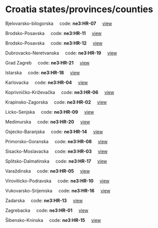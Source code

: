 # Croatia states/provinces/counties
Bjelovarsko-bilogorska&nbsp;&nbsp;&nbsp;&nbsp;&nbsp;code: **ne3:HR-07**&nbsp;&nbsp;&nbsp;&nbsp;&nbsp;[view](../../export/geojson/medium/ne3/hr/07.geojson)&nbsp;&nbsp;&nbsp;&nbsp;&nbsp;


Brodsko-Posavska&nbsp;&nbsp;&nbsp;&nbsp;&nbsp;code: **ne3:HR-11**&nbsp;&nbsp;&nbsp;&nbsp;&nbsp;[view](../../export/geojson/medium/ne3/hr/11.geojson)&nbsp;&nbsp;&nbsp;&nbsp;&nbsp;


Brodsko-Posavska&nbsp;&nbsp;&nbsp;&nbsp;&nbsp;code: **ne3:HR-12**&nbsp;&nbsp;&nbsp;&nbsp;&nbsp;[view](../../export/geojson/medium/ne3/hr/12.geojson)&nbsp;&nbsp;&nbsp;&nbsp;&nbsp;


Dubrovacko-Neretvanska&nbsp;&nbsp;&nbsp;&nbsp;&nbsp;code: **ne3:HR-19**&nbsp;&nbsp;&nbsp;&nbsp;&nbsp;[view](../../export/geojson/medium/ne3/hr/19.geojson)&nbsp;&nbsp;&nbsp;&nbsp;&nbsp;


Grad Zagreb&nbsp;&nbsp;&nbsp;&nbsp;&nbsp;code: **ne3:HR-21**&nbsp;&nbsp;&nbsp;&nbsp;&nbsp;[view](../../export/geojson/medium/ne3/hr/21.geojson)&nbsp;&nbsp;&nbsp;&nbsp;&nbsp;


Istarska&nbsp;&nbsp;&nbsp;&nbsp;&nbsp;code: **ne3:HR-18**&nbsp;&nbsp;&nbsp;&nbsp;&nbsp;[view](../../export/geojson/medium/ne3/hr/18.geojson)&nbsp;&nbsp;&nbsp;&nbsp;&nbsp;


Karlovacka&nbsp;&nbsp;&nbsp;&nbsp;&nbsp;code: **ne3:HR-04**&nbsp;&nbsp;&nbsp;&nbsp;&nbsp;[view](../../export/geojson/medium/ne3/hr/04.geojson)&nbsp;&nbsp;&nbsp;&nbsp;&nbsp;


Koprivničko-Križevačka&nbsp;&nbsp;&nbsp;&nbsp;&nbsp;code: **ne3:HR-06**&nbsp;&nbsp;&nbsp;&nbsp;&nbsp;[view](../../export/geojson/medium/ne3/hr/06.geojson)&nbsp;&nbsp;&nbsp;&nbsp;&nbsp;


Krapinsko-Zagorska&nbsp;&nbsp;&nbsp;&nbsp;&nbsp;code: **ne3:HR-02**&nbsp;&nbsp;&nbsp;&nbsp;&nbsp;[view](../../export/geojson/medium/ne3/hr/02.geojson)&nbsp;&nbsp;&nbsp;&nbsp;&nbsp;


Licko-Senjska&nbsp;&nbsp;&nbsp;&nbsp;&nbsp;code: **ne3:HR-09**&nbsp;&nbsp;&nbsp;&nbsp;&nbsp;[view](../../export/geojson/medium/ne3/hr/09.geojson)&nbsp;&nbsp;&nbsp;&nbsp;&nbsp;


Medimurska&nbsp;&nbsp;&nbsp;&nbsp;&nbsp;code: **ne3:HR-20**&nbsp;&nbsp;&nbsp;&nbsp;&nbsp;[view](../../export/geojson/medium/ne3/hr/20.geojson)&nbsp;&nbsp;&nbsp;&nbsp;&nbsp;


Osjecko-Baranjska&nbsp;&nbsp;&nbsp;&nbsp;&nbsp;code: **ne3:HR-14**&nbsp;&nbsp;&nbsp;&nbsp;&nbsp;[view](../../export/geojson/medium/ne3/hr/14.geojson)&nbsp;&nbsp;&nbsp;&nbsp;&nbsp;


Primorsko-Goranska&nbsp;&nbsp;&nbsp;&nbsp;&nbsp;code: **ne3:HR-08**&nbsp;&nbsp;&nbsp;&nbsp;&nbsp;[view](../../export/geojson/medium/ne3/hr/08.geojson)&nbsp;&nbsp;&nbsp;&nbsp;&nbsp;


Sisacko-Moslavacka&nbsp;&nbsp;&nbsp;&nbsp;&nbsp;code: **ne3:HR-03**&nbsp;&nbsp;&nbsp;&nbsp;&nbsp;[view](../../export/geojson/medium/ne3/hr/03.geojson)&nbsp;&nbsp;&nbsp;&nbsp;&nbsp;


Splitsko-Dalmatinska&nbsp;&nbsp;&nbsp;&nbsp;&nbsp;code: **ne3:HR-17**&nbsp;&nbsp;&nbsp;&nbsp;&nbsp;[view](../../export/geojson/medium/ne3/hr/17.geojson)&nbsp;&nbsp;&nbsp;&nbsp;&nbsp;


Varaždinska&nbsp;&nbsp;&nbsp;&nbsp;&nbsp;code: **ne3:HR-05**&nbsp;&nbsp;&nbsp;&nbsp;&nbsp;[view](../../export/geojson/medium/ne3/hr/05.geojson)&nbsp;&nbsp;&nbsp;&nbsp;&nbsp;


Viroviticko-Podravska&nbsp;&nbsp;&nbsp;&nbsp;&nbsp;code: **ne3:HR-10**&nbsp;&nbsp;&nbsp;&nbsp;&nbsp;[view](../../export/geojson/medium/ne3/hr/10.geojson)&nbsp;&nbsp;&nbsp;&nbsp;&nbsp;


Vukovarsko-Srijemska&nbsp;&nbsp;&nbsp;&nbsp;&nbsp;code: **ne3:HR-16**&nbsp;&nbsp;&nbsp;&nbsp;&nbsp;[view](../../export/geojson/medium/ne3/hr/16.geojson)&nbsp;&nbsp;&nbsp;&nbsp;&nbsp;


Zadarska&nbsp;&nbsp;&nbsp;&nbsp;&nbsp;code: **ne3:HR-13**&nbsp;&nbsp;&nbsp;&nbsp;&nbsp;[view](../../export/geojson/medium/ne3/hr/13.geojson)&nbsp;&nbsp;&nbsp;&nbsp;&nbsp;


Zagrebacka&nbsp;&nbsp;&nbsp;&nbsp;&nbsp;code: **ne3:HR-01**&nbsp;&nbsp;&nbsp;&nbsp;&nbsp;[view](../../export/geojson/medium/ne3/hr/01.geojson)&nbsp;&nbsp;&nbsp;&nbsp;&nbsp;


Šibensko-Kninska&nbsp;&nbsp;&nbsp;&nbsp;&nbsp;code: **ne3:HR-15**&nbsp;&nbsp;&nbsp;&nbsp;&nbsp;[view](../../export/geojson/medium/ne3/hr/15.geojson)&nbsp;&nbsp;&nbsp;&nbsp;&nbsp;

